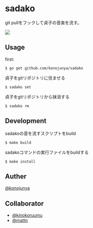 # sadako

git pullをフックして貞子の音楽を流す。

![](https://raw.githubusercontent.com/konojunya/sadako-git-pull/master/media/sadako.png)

## Usage

first:

```
$ go get github.com/konojunya/sadako
```

貞子をgitリポジトリに住ませる

```
$ sadako set
```

貞子をgitリポジトリから抹消する

```
$ sadako rm
```

## Development

sadakoの音を流すスクリプトをbuild

```
$ make build
```

sadakoコマンドの実行ファイルをbuildする

```
$ make install
```

## Auther

[@konojunya](https://twitter.com/konojunya)

## Collaborator

- [@kinokoruumu](https://github.com/kinokoruumu)
- [@mattn](https://github.com/mattn)
